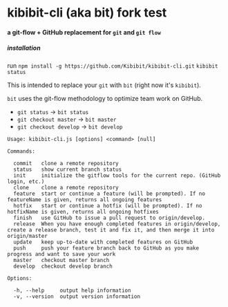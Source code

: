 # kibibit-cli (aka bit) fork test
#### a git-flow + GitHub replacement for `git` and `git flow`

##### installation
run `npm install -g https://github.com/Kibibit/kibibit-cli.git`
`kibibit status`

This is intended to replace your `git` with `bit` (right now it's `kibibit`).

`bit` uses the git-flow methodology to optimize team work on GitHub.

- `git status` -> `bit status`
- `git checkout master` -> `bit master`
- `git checkout develop` -> `bit develop`

```
Usage: kibibit-cli.js [options] <command> [null]

Commands:

  commit   clone a remote repository
  status   show current branch status
  init     initialize the gitflow tools for the current repo. (GitHub login, etc.)
  clone    clone a remote repository
  feature  start or continue a feature (will be prompted). If no featureName is given, returns all ongoing features
  hotfix   start or continue a hotfix (will be prompted). If no hotfixName is given, returns all ongoing hotfixes
  finish   use GitHub to issue a pull request to origin/develop.
  release  When you have enough completed features in origin/develop, create a release branch, test it and fix it, and then merge it into origin/master
  update   keep up-to-date with completed features on GitHub
  push     push your feature branch back to GitHub as you make progress and want to save your work
  master   checkout master branch
  develop  checkout develop branch

Options:

  -h, --help     output help information
  -v, --version  output version information
```
